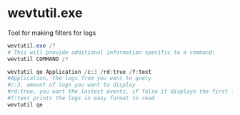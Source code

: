 # wevtutil.exe

Tool for making filters for logs

```powershell
wevtutil.exe /?
# This will provide additional information specific to a command:
wevtutil COMMAND /?

wevtutil qe Application /c:3 /rd:true /f:text
#Application, the logs from you want to query
#c:3, amount of logs you want to display
#rd:true, you want the lastest events, if false it displays the first logs
#f:text prints the logs in easy format to read
wevtutil qe 
```
